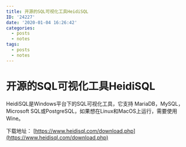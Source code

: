```yaml
---
title: 开源的SQL可视化工具HeidiSQL
ID: '24227'
date: '2020-01-04 16:26:42'
categories:
  - posts
  - notes
tags:
  - posts
  - notes
---
```


# 开源的SQL可视化工具HeidiSQL

HeidiSQL是Windows平台下的SQL可视化工具，它支持 MariaDB，MySQL，Microsoft SQL或PostgreSQL，如果想在Linux和MacOS上运行，需要使用Wine。

下载地址： [https://www.heidisql.com/download.php](https://www.heidisql.com/download.php)
 
 
 
 
 
 
 
 
 
 
 
 
 
 
 
 
 
 
 
 
 
 
 
 
